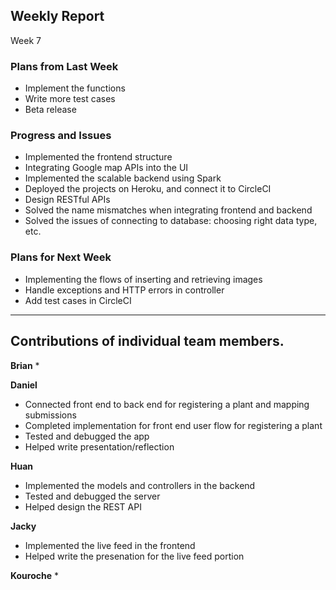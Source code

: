 
## Weekly Report
Week 7

### Plans from Last Week

- Implement the functions
- Write more test cases
- Beta release


### Progress and Issues
* Implemented the frontend structure
* Integrating Google map APIs into the UI
* Implemented the scalable backend using Spark
* Deployed the projects on Heroku, and connect it to CircleCI
* Design RESTful APIs
* Solved the name mismatches when integrating frontend and backend
* Solved the issues of connecting to database: choosing right data type, etc.


### Plans for Next Week
- Implementing the flows of inserting and retrieving images
- Handle exceptions and HTTP errors in controller
- Add test cases in CircleCI 

________________


## Contributions of individual team members.
**Brian**
* 


**Daniel**
* Connected front end to back end for registering a plant and mapping submissions
* Completed implementation for front end user flow for registering a plant
* Tested and debugged the app
* Helped write presentation/reflection


**Huan**
* Implemented the models and controllers in the backend
* Tested and debugged the server
* Helped design the REST API


**Jacky**
* Implemented the live feed in the frontend
* Helped write the presenation for the live feed portion


**Kouroche**
* 
